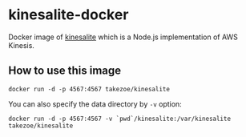 kinesalite-docker
========
Docker image of [kinesalite](https://github.com/mhart/kinesalite) which is a Node.js implementation of AWS Kinesis.

How to use this image
--------

```
docker run -d -p 4567:4567 takezoe/kinesalite
```

You can also specify the data directory by `-v` option:

```
docker run -d -p 4567:4567 -v `pwd`/kinesalite:/var/kinesalite takezoe/kinesalite
```
